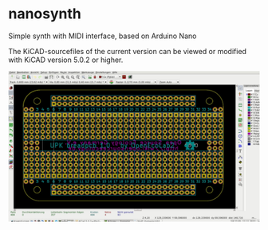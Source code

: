 # nanosynth
Simple synth with MIDI interface, based on Arduino Nano

The KiCAD-sourcefiles of the current version can be viewed or modified with KiCAD version 5.0.2 or higher.


<p><a href="https://raw.githubusercontent.com/case06/breadpcb1/main/images/pcbnew.jpg" target="_blank"><img src="https://raw.githubusercontent.com/case06/breadpcb1/main/images/pcbnew.jpg" alt="BreadPCB V.1.1" style="max-width:100%;"></a></p>




